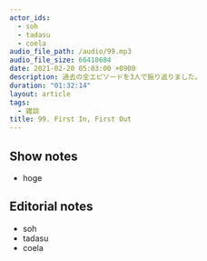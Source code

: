 ```yaml
---
actor_ids:
  - soh
  - tadasu
  - coela
audio_file_path: /audio/99.mp3
audio_file_size: 66410684
date: 2021-02-20 05:03:00 +0900
description: 過去の全エピソードを3人で振り返りました。
duration: "01:32:14"
layout: article
tags:
  - 雑談
title: 99. First In, First Out
---
```


## Show notes
- hoge


## Editorial notes
- soh
- tadasu
- coela
